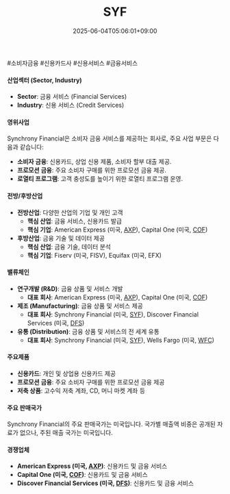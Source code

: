 ﻿---
title: "SYF"
date: 2025-06-04T05:06:01+09:00
lastmod: 2025-06-04T05:06:01+09:00
type: docs
sidebar:
  open: true
weight: 846
---
<div style="display:none">
  <meta property="article:published_time" content="2025-06-03T20:06:01Z" />
  <meta property="article:modified_time" content="2025-06-03T20:06:01Z" />
</div>
#소비자금융 #신용카드사 #신용서비스 #금융서비스

#### 산업섹터 (Sector, Industry)

- **Sector**: 금융 서비스 (Financial Services)
- **Industry**: 신용 서비스 (Credit Services)

#### 영위사업

Synchrony Financial은 소비자 금융 서비스를 제공하는 회사로, 주요 사업 부문은 다음과 같습니다:

- **소비자 금융**: 신용카드, 상업 신용 제품, 소비자 할부 대출 제공.
- **프로모션 금융**: 주요 소비자 구매를 위한 프로모션 금융 제공.
- **로열티 프로그램**: 고객 충성도를 높이기 위한 로열티 프로그램 운영.

#### 전방/후방산업

- **전방산업**: 다양한 산업의 기업 및 개인 고객
    - **핵심 산업**: 금융 서비스, 신용카드 발급
    - **핵심 기업**: American Express (미국, [AXP](/company-analysis/axp/)), Capital One (미국, [COF](/company-analysis/cof/))
- **후방산업**: 금융 기술 및 데이터 제공
    - **핵심 산업**: 금융 기술, 데이터 분석
    - **핵심 기업**: Fiserv (미국, FISV), Equifax (미국, EFX)

#### 밸류체인

- **연구개발 (R&D)**: 금융 상품 및 서비스 개발
    - **대표 회사**: American Express (미국, [AXP](/company-analysis/axp/)), Capital One (미국, [COF](/company-analysis/cof/))
- **제조 (Manufacturing)**: 금융 상품 및 서비스 제공
    - **대표 회사**: Synchrony Financial (미국, [SYF](/company-analysis/syf/)), Discover Financial Services (미국, [DFS](/company-analysis/dfs/))
- **유통 (Distribution)**: 금융 상품 및 서비스의 전 세계 유통
    - **대표 회사**: Synchrony Financial (미국, [SYF](/company-analysis/syf/)), Wells Fargo (미국, [WFC](/company-analysis/wfc/))

#### 주요제품

- **신용카드**: 개인 및 상업용 신용카드 제공
- **프로모션 금융**: 주요 소비자 구매를 위한 프로모션 금융 제공
- **저축 상품**: 고수익 저축 계좌, CD, 머니 마켓 계좌 등

#### 주요 판매국가

Synchrony Financial의 주요 판매국가는 미국입니다. 국가별 매출액 비중은 공개된 자료가 없으나, 주된 매출 국가는 미국입니다.

#### 경쟁업체

- **American Express (미국, [AXP](/company-analysis/axp/))**: 신용카드 및 금융 서비스
- **Capital One (미국, [COF](/company-analysis/cof/))**: 신용카드 및 금융 서비스
- **Discover Financial Services (미국, [DFS](/company-analysis/dfs/))**: 신용카드 및 금융 서비스

